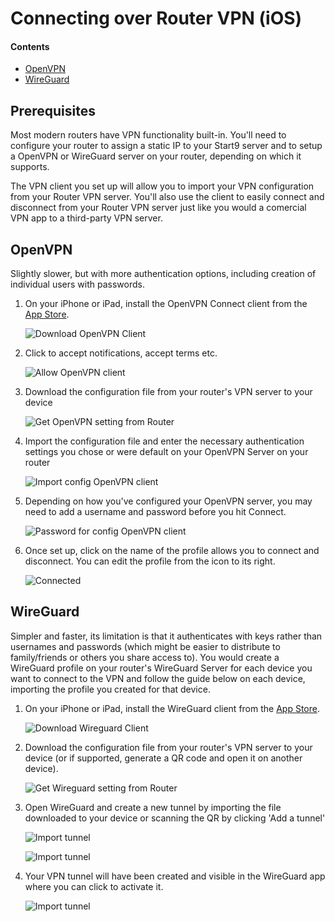 # Connecting over Router VPN (iOS)

#### Contents
- [OpenVPN](#openvpn)
- [WireGuard](#wireguard)

## Prerequisites
Most modern routers have VPN functionality built-in. You'll need to configure your router to assign a static IP to your Start9 server and to setup a OpenVPN or WireGuard server on your router, depending on which it supports.

The VPN client you set up will allow you to import your VPN configuration from your Router VPN server. You'll also use the client to easily connect and disconnect from your Router VPN server just like you would a comercial VPN app to a third-party VPN server.


## OpenVPN

Slightly slower, but with more authentication options, including creation of individual users with passwords.

1. On your iPhone or iPad, install the OpenVPN Connect client from the [App Store](https://itunes.apple.com/us/app/openvpn-connect/id590379981?mt=8). 

    ![Download OpenVPN Client](./assets/vpn-ios-openvpn-appstore.png)

1. Click to accept notifications, accept terms etc.

    ![Allow OpenVPN client](./assets/vpn-ios-openvpn-terms.png)

1. Download the configuration file from your router's VPN server to your device

    ![Get OpenVPN setting from Router](./assets/vpn-openvpn-config.png)

1. Import the configuration file and enter the necessary authentication settings you chose or were default on your OpenVPN Server on your router

    ![Import config OpenVPN client](./assets/vpn-openvpn-import-config.png)


1. Depending on how you've configured your OpenVPN server, you may need to add a username and password before you hit Connect.

    ![Password for config OpenVPN client](./assets/vpn-openvpn-save-config.png)

1. Once set up, click on the name of the profile allows you to connect and disconnect. You can edit the profile from the icon to its right.

    ![Connected](./assets/vpn-openvpn-connected.png)



## WireGuard

Simpler and faster, its limitation is that it authenticates with keys rather than usernames and passwords (which might be easier to distribute to family/friends or others you share access to). You would create a WireGuard profile on your router's WireGuard Server for each device you want to connect to the VPN and follow the guide below on each device, importing the profile you created for that device.

1. On your iPhone or iPad, install the WireGuard client from the [App Store](https://itunes.apple.com/us/app/wireguard/id1441195209?ls=1&mt=8). 

    ![Download Wireguard Client](./assets/vpn-ios-wireguard-appstore.png)

1. Download the configuration file from your router's VPN server to your device (or if supported, generate a QR code and open it on another device).

    ![Get Wireguard setting from Router](./assets/vpn-wireguard-config.png)

1. Open WireGuard and create a new tunnel by importing the file downloaded to your device or scanning the QR by clicking 'Add a tunnel'

    ![Import tunnel](./assets/vpn-ios-wireguard-start1.png)

    ![Import tunnel](./assets/vpn-ios-wireguard-start2.png)

1. Your VPN tunnel will have been created and visible in the WireGuard app where you can click to activate it.

    ![Import tunnel](./assets/vpn-ios-wireguard-added2.png)

